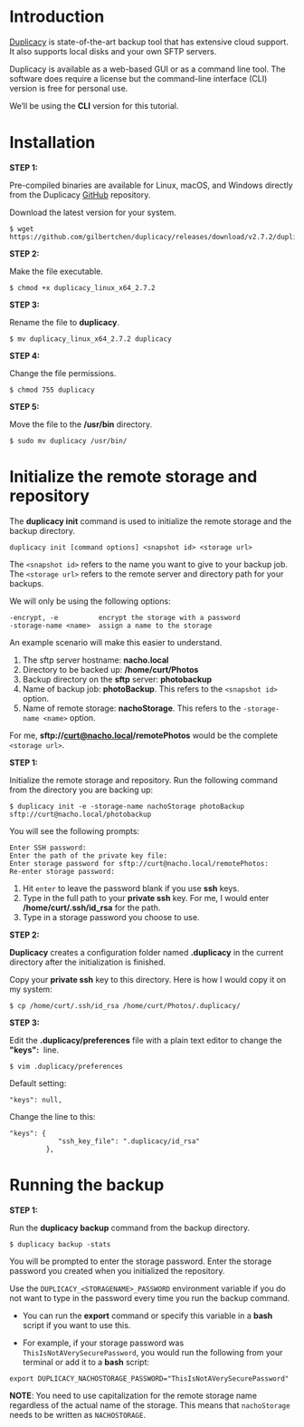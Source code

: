 # Introduction

[Duplicacy](https://duplicacy.com) is state-of-the-art backup tool that has extensive cloud support. It also supports local disks and your own SFTP servers.     

Duplicacy is available as a web-based GUI or as a command line tool. 
The software does require a license but the command-line interface (CLI) version is free for personal use.  
  
We’ll be using the **CLI** version for this tutorial.

# Installation    

**STEP 1:**   

Pre-compiled binaries are available for Linux, macOS, and Windows directly from the Duplicacy [GitHub](https://github.com/gilbertchen/duplicacy/releases) repository.

Download the latest version for your system.
~~~
$ wget https://github.com/gilbertchen/duplicacy/releases/download/v2.7.2/duplicacy_linux_x64_2.7.2
~~~

**STEP 2:**    

Make the file executable.
~~~
$ chmod +x duplicacy_linux_x64_2.7.2
~~~
   
**STEP 3:**  

Rename the file to **duplicacy**.
~~~
$ mv duplicacy_linux_x64_2.7.2 duplicacy
~~~

**STEP 4:**  

Change the file permissions.
~~~
$ chmod 755 duplicacy
~~~

**STEP 5:**  

Move the file to the **/usr/bin** directory.
~~~
$ sudo mv duplicacy /usr/bin/
~~~

# Initialize the remote storage and repository

The **duplicacy init** command is used to initialize the remote storage and the backup directory.
~~~
duplicacy init [command options] <snapshot id> <storage url>
~~~
The `<snapshot id>` refers to the name you want to give to your backup job.    
The `<storage url>` refers to the remote server and directory path for your backups.

We will only be using the following options:
~~~
-encrypt, -e          encrypt the storage with a password
-storage-name <name>  assign a name to the storage
~~~

An example scenario will make this easier to understand.

1. The sftp server hostname: **nacho.local**
2. Directory to be backed up: **/home/curt/Photos** 
3. Backup directory on the **sftp** server: **photobackup**
4. Name of backup job: **photoBackup**. This refers to the `<snapshot id>` option.
5. Name of remote storage: **nachoStorage**. This refers to the `-storage-name <name>` option.

For me, **sftp://curt@nacho.local/remotePhotos** would be the complete `<storage url>`.    

**STEP 1:**      

Initialize the remote storage and repository. Run the following command from the directory you are backing up:
~~~
$ duplicacy init -e -storage-name nachoStorage photoBackup sftp://curt@nacho.local/photobackup
~~~
You will see the following prompts:
~~~
Enter SSH password:
Enter the path of the private key file:
Enter storage password for sftp://curt@nacho.local/remotePhotos:
Re-enter storage password:
~~~

1. Hit `enter` to leave the password blank if you use **ssh** keys.       
2. Type in the full path to your **private ssh** key. For me, I would enter **/home/curt/.ssh/id_rsa** for the path.  
3. Type in a storage password you choose to use.

**STEP 2:**    

**Duplicacy** creates a configuration folder named **.duplicacy** in the current directory after the initialization is finished.   

Copy your **private ssh** key to this directory. Here is how I would copy it on my system:
~~~
$ cp /home/curt/.ssh/id_rsa /home/curt/Photos/.duplicacy/
~~~

**STEP 3:**    

Edit the **.duplicacy/preferences** file with a plain text editor to change the **"keys":**&nbsp; line.
~~~
$ vim .duplicacy/preferences
~~~

Default setting:
~~~
"keys": null,
~~~

Change the line to this:
~~~
"keys": {
            "ssh_key_file": ".duplicacy/id_rsa"
         },
~~~

# Running the backup

**STEP 1:**    

Run the **duplicacy backup** command from the backup directory.
~~~
$ duplicacy backup -stats
~~~

You will be prompted to enter the storage password. 
Enter the storage password you created when you initialized the repository.

Use the `DUPLICACY_<STORAGENAME>_PASSWORD` environment variable if you do not want to type in the password every time you run the backup command.  

* You can run the **export** command or specify this variable in a **bash** script if you want to use this.

* For example, if your storage password was `ThisIsNotAVerySecurePassword`, you would run the following from your terminal or add it to a **bash** script:
~~~
export DUPLICACY_NACHOSTORAGE_PASSWORD="ThisIsNotAVerySecurePassword"
~~~

**NOTE**: You need to use capitalization for the remote storage name regardless of the actual name of the storage. This means that `nachoStorage` needs to be written as `NACHOSTORAGE`.
